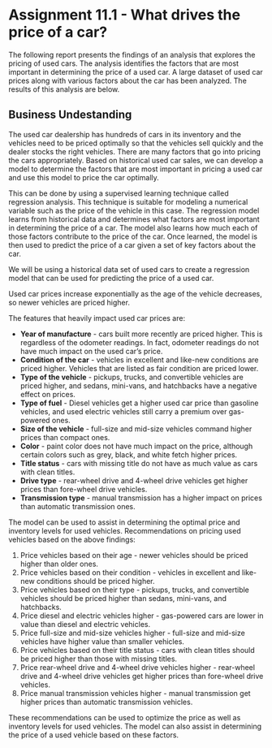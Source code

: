 # Assignment 11.1 - What drives the price of a car?

The following report presents the findings of an analysis that explores the pricing of used cars. The analysis identifies the factors that are most important in determining the price of a used car. A large dataset of used car prices along with various factors about the car has been analyzed. The results of this analysis are below.

## Business Undestanding

The used car dealership has hundreds of cars in its inventory and the vehicles need to be priced optimally so that the vehicles sell quickly and the dealer stocks the right vehicles. There are many factors that go into pricing the cars appropriately. Based on historical used car sales, we can develop a model to determine the factors that are most important in pricing a used car and use this model to price the car optimally. 

This can be done by using a supervised learning technique called regression analysis. This technique is suitable for modeling a numerical variable such as the price of the vehicle in this case. The regression model learns from historical data and determines what factors are most important in determining the price of a car. The model also learns how much each of those factors contribute to the price of the car. Once learned, the model is then used to predict the price of a car given a set of key factors about the car.

We will be using a historical data set of used cars to create a regression model that can be used for predicting the price of a used car.





Used car prices increase exponentially as the age of the vehicle decreases, so newer vehicles are priced higher.

The features that heavily impact used car prices are:

- **Year of manufacture** - cars built more recently are priced higher. This is regardless of the odometer readings. In fact, odometer readings do not have much impact on the used car’s price.
- **Condition of the car** - vehicles in excellent and like-new conditions are priced higher. Vehicles that are listed as fair condition are priced lower.
- **Type of the vehicle** - pickups, trucks, and convertible vehicles are priced higher, and sedans, mini-vans, and hatchbacks have a negative effect on prices.
- **Type of fuel** - Diesel vehicles get a higher used car price than gasoline vehicles, and used electric vehicles still carry a premium over gas-powered ones.
- **Size of the vehicle** - full-size and mid-size vehicles command higher prices than compact ones.
- **Color** - paint color does not have much impact on the price, although certain colors such as grey, black, and white fetch higher prices.
- **Title status** - cars with missing title do not have as much value as cars with clean titles.
- **Drive type** - rear-wheel drive and 4-wheel drive vehicles get higher prices than fore-wheel drive vehicles.
- **Transmission type** - manual transmission has a higher impact on prices than automatic transmission ones.

The model can be used to assist in determining the optimal price and inventory levels for used vehicles. Recommendations on pricing used vehicles based on the above findings:

1. Price vehicles based on their age - newer vehicles should be priced higher than older ones.
2. Price vehicles based on their condition - vehicles in excellent and like-new conditions should be priced higher.
3. Price vehicles based on their type - pickups, trucks, and convertible vehicles should be priced higher than sedans, mini-vans, and hatchbacks.
4. Price diesel and electric vehicles higher - gas-powered cars are lower in value than diesel and electric vehicles.
5. Price full-size and mid-size vehicles higher - full-size and mid-size vehicles have higher value than smaller vehicles.
6. Price vehicles based on their title status - cars with clean titles should be priced higher than those with missing titles.
7. Price rear-wheel drive and 4-wheel drive vehicles higher - rear-wheel drive and 4-wheel drive vehicles get higher prices than fore-wheel drive vehicles.
8. Price manual transmission vehicles higher - manual transmission get higher prices than automatic transmission vehicles.

These recommendations can be used to optimize the price as well as inventory levels for used vehicles. The model can also assist in determining the price of a used vehicle based on these factors.
